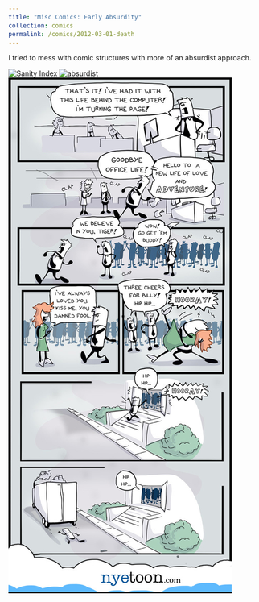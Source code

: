 ```yaml
---
title: "Misc Comics: Early Absurdity"
collection: comics
permalink: /comics/2012-03-01-death
---
```

I tried to mess with comic structures with more of an absurdist approach.

![Sanity Index](../images/comics/misc_comics/nyetoon_sanityindex-04.jpg)
![absurdist](../images/comics/misc_comics/2012-03-06-existentialabstration.jpg)
![absurdist](../images/comics/misc_comics/2012-05-15-freedom.jpg)
